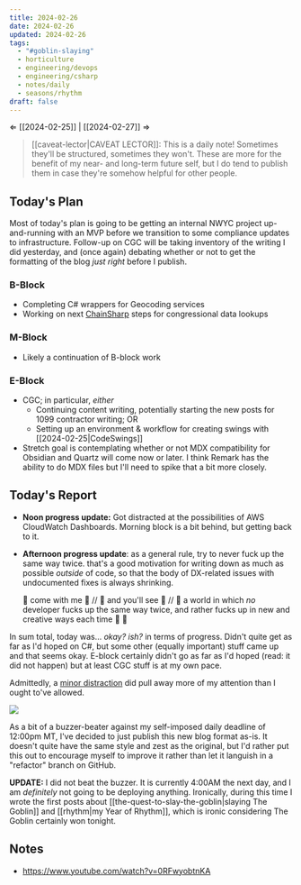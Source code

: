 ```yaml
---
title: 2024-02-26
date: 2024-02-26
updated: 2024-02-26
tags:
  - "#goblin-slaying"
  - horticulture
  - engineering/devops
  - engineering/csharp
  - notes/daily
  - seasons/rhythm
draft: false
---
```

⇐ [[2024-02-25]] | [[2024-02-27]] ⇒

> [[caveat-lector|CAVEAT LECTOR]]: This is a daily note! Sometimes they'll be structured, sometimes they won't. These are more for the benefit of my near- and long-term future self, but I do tend to publish them in case they're somehow helpful for other people.

## Today's Plan

Most of today's plan is going to be getting an internal NWYC project up-and-running with an MVP before we transition to some compliance updates to infrastructure. Follow-up on CGC will be taking inventory of the writing I did yesterday, and (once again) debating whether or not to get the formatting of the blog *just right* before I publish.

### B-Block

- Completing C# wrappers for Geocoding services
- Working on next [ChainSharp](https://www.nuget.org/packages/Theauxm.ChainSharp#readme-body-tab) steps for congressional data lookups

### M-Block

- Likely a continuation of B-block work

### E-Block

- CGC; in particular, *either*
  - Continuing content writing, potentially starting the new posts for 1099 contractor writing; OR
  - Setting up an environment & workflow for creating swings with [[2024-02-25|CodeSwings]]
- Stretch goal is contemplating whether or not MDX compatibility for Obsidian and Quartz will come now or later. I think Remark has the ability to do MDX files but I'll need to spike that a bit more closely.

## Today's Report

- **Noon progress update:** Got distracted at the possibilities of AWS CloudWatch Dashboards. Morning block is a bit behind, but getting back to it.
- **Afternoon progress update**: as a general rule, try to never fuck up the same way twice. that's a good motivation for writing down as much as possible *outside* of code, so that the body of DX-related issues with undocumented fixes is always shrinking.
  
  🎵 come with me 🎵 //
  🎵 and you'll see 🎵 //
  🎵 a world in which *no* developer fucks up the same way twice, and rather fucks up in new and creative ways each time 🌈 🎵

In sum total, today was... *okay?* *ish?* in terms of progress. Didn't quite get as far as I'd hoped on C#, but some other (equally important) stuff came up and that seems okay. E-block certainly didn't go as far as I'd hoped (read: it did not happen) but at least CGC stuff is at my own pace.

Admittedly, a [minor distraction](https://bsky.app/profile/spencer.chaoticgood.computer/post/3kmebnpcb322w) did pull away more of my attention than I ought to've allowed.

![](https://cdn.bsky.app/img/feed_thumbnail/plain/did:plc:n4tz2nbbhlpmcu7gwrhioxjv/bafkreiaxoxou2b3rlmg56ptx37uxlw3scvcbds5o4llsv6bqiw5aq63ygi@jpeg)

As a bit of a buzzer-beater against my self-imposed daily deadline of 12:00pm MT, I've decided to just publish this new blog format as-is. It doesn't quite have the same style and zest as the original, but I'd rather put this out to encourage myself to improve it rather than let it languish in a "refactor" branch on GitHub.

**UPDATE:** I did not beat the buzzer. It is currently 4:00AM the next day, and I am *definitely* not going to be deploying anything. Ironically, during this time I wrote the first posts about [[the-quest-to-slay-the-goblin|slaying The Goblin]] and [[rhythm|my Year of Rhythm]], which is ironic considering The Goblin certainly won tonight.

## Notes

- https://www.youtube.com/watch?v=0RFwyobtnKA
